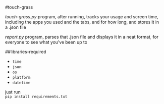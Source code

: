 #touch-grass

_touch-grass.py_ program, after running, tracks your usage and screen time,<br/>
 including the apps you used and the tabs, and for how long, and stores it in a .json file

_report.py_ program, parses that .json file and displays it in a neat format, for everyone to see what you've been up to

##libraries-required
- `time`
- `json`
- `os`
- `platform`
- `datetime`

just run<br/>
`pip install requirements.txt`